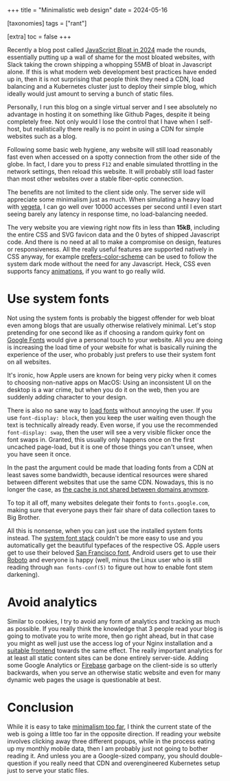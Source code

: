 +++
title = "Minimalistic web design"
date = 2024-05-16

[taxonomies]
tags = ["rant"]

[extra]
toc = false
+++

Recently a blog post called [JavaScript Bloat in 2024](https://tonsky.me/blog/js-bloat/) made the rounds, essentially putting up a wall of shame for the most bloated websites, with Slack taking the crown shipping a whopping 55MB of bloat in Javascript alone.
If this is what modern web development best practices have ended up in, then it is not surprising that people think they need a CDN, load balancing and a Kubernetes cluster just to deploy their simple blog, which ideally would just amount to serving a bunch of static files.

Personally, I run this blog on a single virtual server and I see absolutely no advantage in hosting it on something like Github Pages, despite it being completely free.
Not only would I lose the control that I have when I self-host, but realistically there really is no point in using a CDN for simple websites such as a blog.

Following some basic web hygiene, any website will still load reasonably fast even when accessed on a spotty connection from the other side of the globe.
In fact, I dare you to press `F12` and enable simulated throttling in the network settings, then reload this website. It will probably still load faster than most other websites over a stable fiber-optic connection.

The benefits are not limited to the client side only. The server side will appreciate some minimalism just as much.
When simulating a heavy load with [vegeta](https://github.com/tsenart/vegeta), I can go well over 10000 accesses per second until I even start seeing barely any latency in response time, no load-balancing needed.

The very website you are viewing right now fits in less than **15kB**, including the entire CSS and SVG favicon data and the 0 bytes of shipped Javascript code.
And there is no need at all to make a compromise on design, features or responsiveness.
All the really useful features are supported natively in CSS anyway, for example [prefers-color-scheme](https://developer.mozilla.org/en-US/docs/Web/CSS/@media/prefers-color-scheme) can be used to follow the system dark mode without the need for any Javascript.
Heck, CSS even supports fancy [animations](https://developer.mozilla.org/en-US/docs/Web/CSS/animation), if you want to go really wild.

# Use system fonts

Not using the system fonts is probably the biggest offender for web bloat even among blogs that are usually otherwise relatively minimal.
Let's stop pretending for one second like as if choosing a random quirky font on [Google Fonts](https://fonts.google.com/) would give a personal touch to your website.
All you are doing is increasing the load time of your website for what is basically ruining the experience of the user, who probably just prefers to use their system font on all websites.

It's ironic, how Apple users are known for being very picky when it comes to choosing non-native apps on MacOS:
Using an inconsistent UI on the desktop is a war crime, but when you do it on the web, then you are suddenly adding character to your design.

There is also no sane way to [load fonts](https://developer.mozilla.org/en-US/docs/Web/CSS/@font-face/font-display) without annoying the user. If you use `font-display: block`, then you keep the user waiting even though the text is technically already ready.
Even worse, if you use the recommended `font-display: swap`, then the user will see a very visible flicker once the font swaps in.
Granted, this usually only happens once on the first uncached page-load, but it is one of those things you can't unsee, when you have seen it once.

In the past the argument could be made that loading fonts from a CDN at least saves some bandwidth, because identical resources were shared between different websites that use the same CDN. Nowadays, this is no longer the case, as [the cache is not shared between domains anymore](https://developer.chrome.com/blog/http-cache-partitioning).

To top it all off, many websites delegate their fonts to `fonts.google.com`, making sure that everyone pays their fair share of data collection taxes to Big Brother.

All this is nonsense, when you can just use the installed system fonts instead. The [system font stack](https://systemfontstack.com/) couldn't be more easy to use and you automatically get the beautiful typefaces of the respective OS.
Apple users get to use their beloved [San Francisco font](https://developer.apple.com/fonts/), Android users get to use their [Roboto](https://m3.material.io/styles/typography/fonts) and everyone is happy (well, minus the Linux user who is still reading through `man fonts-conf(5)` to figure out how to enable font stem darkening).

# Avoid analytics

Similar to cookies, I try to avoid any form of analytics and tracking as much as possible.
If you really think the knowledge that 3 people read your blog is going to motivate you to write more, then go right ahead, but in that case you might as well just use the access log of your Nginx installation and a [suitable frontend](https://goaccess.io/) towards the same effect.
The really important analytics for at least all static content sites can be done entirely server-side. Adding some Google Analytics or [Firebase](https://firebase.google.com/) garbage on the client-side is so utterly backwards, when you serve an otherwise static website and even for many dynamic web pages the usage is questionable at best.

# Conclusion

While it is easy to take [minimalism too far](https://motherfuckingwebsite.com/), I think the current state of the web is going a little too far in the opposite direction.
If reading your website involves clicking away three different popups, while in the process eating up my monthly mobile data, then I am probably just not going to bother reading it.
And unless you are a Google-sized company, you should double-question if you really need that CDN and overengineered Kubernetes setup just to serve your static files.

